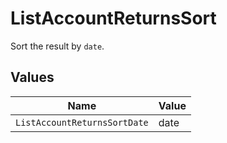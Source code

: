 # ListAccountReturnsSort

Sort the result by `date`.


## Values

| Name                         | Value                        |
| ---------------------------- | ---------------------------- |
| `ListAccountReturnsSortDate` | date                         |